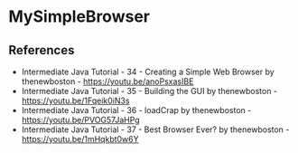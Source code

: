 # MySimpleBrowser

## References
- Intermediate Java Tutorial - 34 - Creating a Simple Web Browser by thenewboston - https://youtu.be/anoPsxasIBE
- Intermediate Java Tutorial - 35 - Building the GUI by thenewboston - https://youtu.be/1Fqeik0iN3s
- Intermediate Java Tutorial - 36 - loadCrap by thenewboston - https://youtu.be/PVOG57JaHPg
- Intermediate Java Tutorial - 37 - Best Browser Ever? by thenewboston - https://youtu.be/1mHqkbt0w6Y
